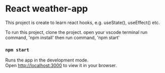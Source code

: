 # React weather-app
This project is create to learn react hooks, e.g. useState(), useEffect() etc.

To run this project, clone the project.
open your vscode terminal 
run command, 'npm install'
then run command, 'npm start'
### `npm start`

Runs the app in the development mode.\
Open [http://localhost:3000](http://localhost:3000) to view it in your browser.

